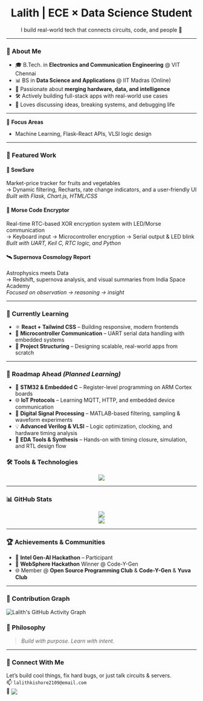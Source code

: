 <h1 align="center">Lalith | ECE × Data Science Student</h1>
<p align="center">I build real-world tech that connects circuits, code, and people 🚀</p>

---

### 🧭 About Me
- 🎓 B.Tech. in **Electronics and Communication Engineering** @ VIT Chennai  
- 📊 BS in **Data Science and Applications** @ IIT Madras (Online)  
- 🔎 Passionate about **merging hardware, data, and intelligence**  
- 🛠️ Actively building full-stack apps with real-world use cases  
- 💬 Loves discussing ideas, breaking systems, and debugging life

---
🚀 **Focus Areas**
- Machine Learning, Flask-React APIs, VLSI logic design

---
### 🌟 Featured Work

#### 🌾 **SowSure**
Market-price tracker for fruits and vegetables  
→ Dynamic filtering, Recharts, rate change indicators, and a user-friendly UI  
*Built with Flask, Chart.js, HTML/CSS*

#### 🔐 **Morse Code Encryptor**
Real-time RTC-based XOR encryption system with LED/Morse communication  
→ Keyboard input → Microcontroller encryption → Serial output & LED blink  
*Built with UART, Keil C, RTC logic, and Python*

#### 🛰️ **Supernova Cosmology Report**
Astrophysics meets Data  
→ Redshift, supernova analysis, and visual summaries from India Space Academy  
*Focused on observation → reasoning → insight*

---

### 🧠 Currently Learning

- ⚛️ **React + Tailwind CSS** – Building responsive, modern frontends  
- 🔐 **Microcontroller Communication** – UART serial data handling with embedded systems  
- 🧠 **Project Structuring** – Designing scalable, real-world apps from scratch  

---

### 🧱 Roadmap Ahead *(Planned Learning)*

- 🧩 **STM32 & Embedded C** – Register-level programming on ARM Cortex boards  
- 🌐 **IoT Protocols** – Learning MQTT, HTTP, and embedded device communication  
- 📡 **Digital Signal Processing** – MATLAB-based filtering, sampling & waveform experiments  
- 💡 **Advanced Verilog & VLSI** – Logic optimization, clocking, and hardware timing analysis  
- 🧪 **EDA Tools & Synthesis** – Hands-on with timing closure, simulation, and RTL design flow


### 🛠️ Tools & Technologies
<p align="center">
  <img src="https://skillicons.dev/icons?i=python,flask,html,css,sqlite,verilog,arduino,github,vscode,matlab,rstudio" />
</p>

---

### 📊 GitHub Stats
<p align="center">
  <img src="https://github-readme-stats.vercel.app/api?username=Lalithkishore365&show_icons=true&theme=tokyonight&hide_border=true" />
  <br>
  <img src="https://github-readme-stats.vercel.app/api/top-langs/?username=Lalithkishore365&layout=compact&theme=tokyonight&hide_border=true" />
</p>

---

### 🏆 Achievements & Communities
- 🧠 **Intel Gen-AI Hackathon** – Participant  
- 🥇 **WebSphere Hackathon** Winner @ Code-Y-Gen  
- 🌐 Member @ **Open Source Programming Club** & **Code-Y-Gen** & **Yuva Club**


---

### 🌈 Contribution Graph
![Lalith's GitHub Activity Graph](https://github-readme-activity-graph.vercel.app/graph?username=Lalithkishore365&theme=github-compact)

### 🧭 Philosophy
> *Build with purpose. Learn with intent.*

---

### 🤝 Connect With Me
Let’s build cool things, fix hard bugs, or just talk circuits & servers.  
📫 `lalithkishore2109@email.com`  
🔗 <a href="https://linkedin.com/in/lalithkishore37" target="blank"><img align="center" src="https://img.shields.io/badge/LINKEDIN-0A66C2?style=for-the-badge&logo=linkedin&logoColor=white" /></a>

